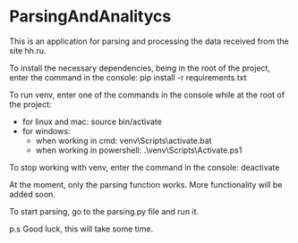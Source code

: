 # ParsingAndAnalitycs

This is an application for parsing and processing the data received from the site hh.ru.

To install the necessary dependencies, being in the root of the project, enter the command in the console:
pip install -r requirements.txt

To run venv, enter one of the commands in the console while at the root of the project:
- for linux and mac: source bin/activate
- for windows:
     - when working in cmd: venv\Scripts\activate.bat
     - when working in powershell: .\venv\Scripts\Activate.ps1

To stop working with venv, enter the command in the console:
deactivate

At the moment, only the parsing function works. More functionality will be added soon.

To start parsing, go to the parsing.py file and run it. 

p.s Good luck, this will take some time.

